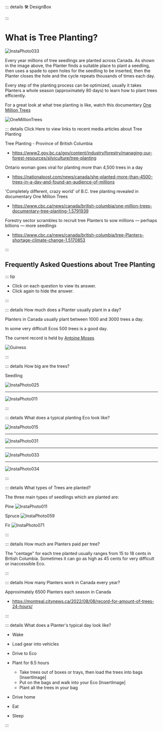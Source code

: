 ::: details 🛠 DesignBox



:::

# What is Tree Planting?

![InstaPhoto033](/InstaPhoto033.jpg)

Every year millions of tree seedlings are planted across Canada. As shown in the image above, the Planter finds a suitable place to plant a seedling, then uses a spade to open holes for the seedling to be inserted, then the Planter closes the hole and the cycle repeats thousands of times each day.  

Every step of the planting process can be optimized, usually it takes Planters a whole season (approximately 80 days) to learn how to plant trees efficiently.  

For a great look at what tree planting is like, watch this documentary [One Million Trees](https://www.youtube.com/watch?v=ep6sWECi3BE)

![OneMillionTrees](/OneMillionTrees.png)

::: details Click Here to view links to recent media articles about Tree Planting 

Tree Planting - Province of British Columbia
- https://www2.gov.bc.ca/gov/content/industry/forestry/managing-our-forest-resources/silviculture/tree-planting

Ontario woman goes viral for planting more than 4,500 trees in a day
- https://nationalpost.com/news/canada/she-planted-more-than-4500-trees-in-a-day-and-found-an-audience-of-millions

'Completely different, crazy world' of B.C. tree planting revealed in documentary One Million Trees
- https://www.cbc.ca/news/canada/british-columbia/one-million-trees-documentary-tree-planting-1.5791939

Forestry sector scrambles to recruit tree Planters to sow millions — perhaps billions — more seedlings
- https://www.cbc.ca/news/canada/british-columbia/tree-Planters-shortage-climate-change-1.5170853

:::

<!--  -->

## Frequently Asked Questions about Tree Planting

::: tip 

- Click on each question to view its answer. 
- Click again to hide the answer.

:::
<!--  -->
::: details How much does a Planter usually plant in a day?

Planters in Canada usually plant between 1000 and 3000 trees a day.

In some very difficult Ecos 500 trees is a good day.

The current record is held by [Antoine Moses](https://www.instagram.com/antomosplant/)

![Guiness](/Guiness.png)

:::
<!--  -->
::: details How big are the trees?

Seedling

![InstaPhoto025](/InstaPhoto025.jpeg)

---

![InstaPhoto011](/InstaPhoto011.jpg)

:::
<!--  -->
::: details What does a typical planting Eco look like?

![InstaPhoto015](/InstaPhoto015.jpg)

---

![InstaPhoto031](/InstaPhoto031.jpg)

---

![InstaPhoto033](/InstaPhoto033.jpg)

---

![InstaPhoto034](/InstaPhoto034.jpg)


:::
<!--  -->
::: details What types of Trees are planted?

The three main types of seedlings which are planted are: 

Pine
![InstaPhoto011](/InstaPhoto011.jpg)

Spruce
![InstaPhoto059](/InstaPhoto059.jpg)

Fir
![InstaPhoto071](/InstaPhoto071.jpg)


:::
<!--  -->
::: details How much are Planters paid per tree?

The "centage" for each tree planted usually ranges from 15 to 18 cents in British Columbia. Sometimes it can go as high as 45 cents for very difficult or inaccessible Eco. 

:::

<!--  -->
::: details How many Planters work in Canada every year?

Approximately 6500 Planters each season in Canada

- https://montreal.citynews.ca/2022/08/08/record-for-amount-of-trees-24-hours/

:::
<!--  -->
::: details What does a Planter's typical day look like?

- Wake 
- Load gear into vehicles
- Drive to Eco
- Plant for 8.5 hours
    - Take trees out of boxes or trays, then load the trees into bags
    [InsertImage] 
    - Put on the bags and walk into your Eco 
    [InsertImage]
    - Plant all the trees in your bag

- Drive home
- Eat
- Sleep

 

:::


